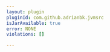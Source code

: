 ```yaml
---
layout: plugin
pluginId: com.github.adrianbk.jvmsrc
isJarAvailable: true
error: NONE
violations: []

---
```


